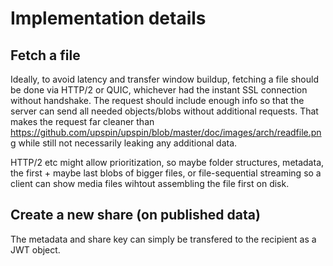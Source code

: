 # Implementation details

## Fetch a file
Ideally, to avoid latency and transfer window buildup, fetching a file should be done via HTTP/2 or QUIC, whichever had the instant SSL connection without handshake.
The request should include enough info so that the server can send all needed objects/blobs without additional requests.
That makes the request far cleaner than https://github.com/upspin/upspin/blob/master/doc/images/arch/readfile.png while still not necessarily leaking any additional data.

HTTP/2 etc might allow prioritization, so maybe folder structures, metadata, the first + maybe last blobs of bigger files, or file-sequential streaming so a client can show media files wihtout assembling the file first on disk.

## Create a new share (on published data)
The metadata and share key can simply be transfered to the recipient as a JWT object.
